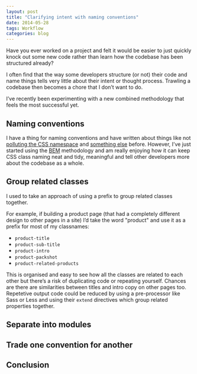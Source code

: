 ```yaml
---
layout: post
title: "Clarifying intent with naming conventions"
date: 2014-05-28
tags: Workflow
categories: blog
---
```


Have you ever worked on a project and felt it would be easier to just
quickly knock out some new code rather than learn how the codebase has
been structured already? 

I often find that the way some developers structure (or not) their code
and name things tells very little about their intent or thought process.
Trawling a codebase then becomes a chore that I don’t want to do.

I’ve recently been experimenting with a new combined methodology that feels the
most successful yet.

## Naming conventions 

I have a thing for naming conventions and have written about things like
not [polluting the CSS
namespace](http://www.guyroutledge.co.uk/blog/dont-pollute-the-css-namespace)
and [something else](#) before. However, I’ve just started using the 
[BEM](http://www.bem.info) methodology and am really enjoying how it can
keep CSS class naming neat and tidy, meaningful and tell other
developers more about the codebase as a whole.

## Group related classes

I used to take an approach of using a prefix to group related classes
together.

For example, if building a product page (that had a completely different
design to other pages in a site) I’d take the word "product" and use it
as a prefix for most of my classnames:

* `product-title`
* `product-sub-title`
* `product-intro`
* `product-packshot`
* `product-related-products`

This is organised and easy to see how all the classes are related to
each other but there’s a risk of duplicating code or repeating yourself.
Chances are there are similarities between titles and intro copy on
other pages too. Repetetive output code could be reduced by using
a pre-processor like Sass or Less and using their `extend` directives
which group related properties together.

## Separate into modules

## Trade one convention for another

## Conclusion

